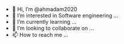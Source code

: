 - 👋 Hi, I’m @ahmadam2020
- 👀 I’m interested in Software engineering ...
- 🌱 I’m currently learning ...
- 💞️ I’m looking to collaborate on ...
- 📫 How to reach me ...

<!---
ahmadam2020/ahmadam2020 is a ✨ special ✨ repository because its `README.md` (this file) appears on your GitHub profile.
You can click the Preview link to take a look at your changes.
--->
